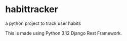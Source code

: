# habittracker
a python project to track user habits

This is made using Python 3.12 Django Rest Framework.